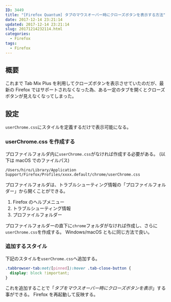 ```yaml
---
ID: 3449
title: "[Firefox Quantum] タブのマウスオーバー時にクローズボタンを表示する方法"
date: 2017-12-14 23:21:14
updated: 2017-12-14 23:21:14
slug: 20171214232114.html
categories:
  - Firefox
tags:
  - Firefox
---
```


## 概要

これまで Tab Mix Plus を利用してクローズボタンを表示させていたのだが、最新の Firefox ではサポートされなくなった為、ある一定のタブを開くとクローズボタンが見えなくなってしまった。

## 設定

`userChrome.css`にスタイルを定義するだけで表示可能になる。

### userChrome.css を作成する

プロファイルフォルダ内に`userChrome.css`がなければ作成する必要がある。
(以下は macOS でのファイルパス)

```
/Users/hiro/Library/Application Support/Firefox/Profiles/xxxx.default/chrome/userChrome.css
```

プロファイルフォルダは、トラブルシューティング情報の「プロファイルフォルダー」から開くことができる。

1. Firefox のヘルプメニュー
1. トラブルシューティング情報
1. プロファイルフォルダー

プロファイルフォルダーの直下に`chrome`フォルダがなければ作成し、さらに`userChrome.css`を作成する。
Windows/macOS ともに同じ方法で良い。

### 追加するスタイル

下記のスタイルを`userChrome.css`へ追加する。

```css
.tabbrowser-tab:not([pinned]):hover .tab-close-button {
  display: block !important;
}
```

これを追加することで「_タブをマウスオーバー時にクローズボタンを表示_」する事ができる。
Firefox を再起動して反映する。
